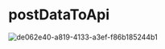 # postDataToApi
![de062e40-a819-4133-a3ef-f86b185244b1](https://github.com/Najma14/postDataToApi/assets/99635796/86e4aed9-22fb-4e7c-89c0-7665f7ab9a6e)
